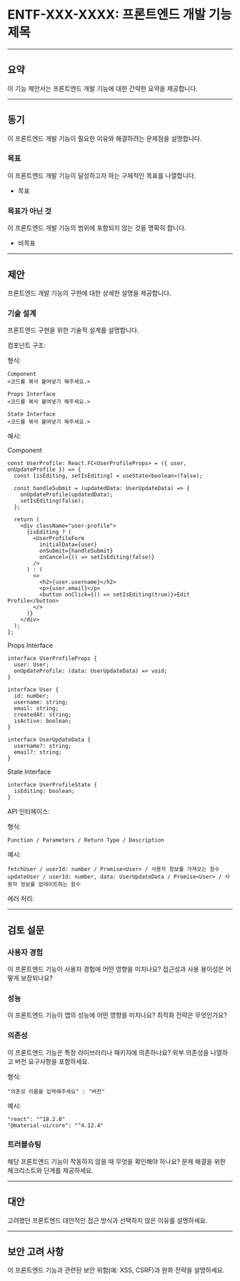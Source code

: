 # ENTF-XXX-XXXX: 프론트엔드 개발 기능 제목

---
## 요약
이 기능 제안서는 프론트엔드 개발 기능에 대한 간략한 요약을 제공합니다.

---
## 동기
이 프론트엔드 개발 기능이 필요한 이유와 해결하려는 문제점을 설명합니다.

### 목표
이 프론트엔드 개발 기능이 달성하고자 하는 구체적인 목표를 나열합니다.
- 목표

### 목표가 아닌 것
이 프론트엔드 개발 기능의 범위에 포함되지 않는 것을 명확히 합니다.
- 비목표

---
## 제안
프론트엔드 개발 기능의 구현에 대한 상세한 설명을 제공합니다.

### 기술 설계
프론트엔드 구현을 위한 기술적 설계를 설명합니다.

컴포넌트 구조:

형식:
```
Component
<코드를 복사 붙여넣기 해주세요.>
```
```
Props Interface
<코드를 복사 붙여넣기 해주세요.>
```
```
State Interface
<코드를 복사 붙여넣기 해주세요.>
```

예시:

Component
```tsx
const UserProfile: React.FC<UserProfileProps> = ({ user, onUpdateProfile }) => {
  const [isEditing, setIsEditing] = useState<boolean>(false);
  
  const handleSubmit = (updatedData: UserUpdateData) => {
    onUpdateProfile(updatedData);
    setIsEditing(false);
  };
  
  return (
    <div className="user-profile">
      {isEditing ? (
        <UserProfileForm 
          initialData={user} 
          onSubmit={handleSubmit} 
          onCancel={() => setIsEditing(false)}
        />
      ) : (
        <>
          <h2>{user.username}</h2>
          <p>{user.email}</p>
          <button onClick={() => setIsEditing(true)}>Edit Profile</button>
        </>
      )}
    </div>
  );
};
```

Props Interface
```tsx
interface UserProfileProps {
  user: User;
  onUpdateProfile: (data: UserUpdateData) => void;
}

interface User {
  id: number;
  username: string;
  email: string;
  createdAt: string;
  isActive: boolean;
}

interface UserUpdateData {
  username?: string;
  email?: string;
}
```

State Interface
```tsx
interface UserProfileState {
  isEditing: boolean;
}
```

API 인터페이스:

형식:
```
Function / Parameters / Return Type / Description
```

예시:
```
fetchUser / userId: number / Promise<User> / 사용자 정보를 가져오는 함수
updateUser / userId: number, data: UserUpdateData / Promise<User> / 사용자 정보를 업데이트하는 함수
```

에러 처리:

---
## 검토 설문

### 사용자 경험
이 프론트엔드 기능이 사용자 경험에 어떤 영향을 미치나요? 접근성과 사용 용이성은 어떻게 보장되나요?

### 성능
이 프론트엔드 기능이 앱의 성능에 어떤 영향을 미치나요? 최적화 전략은 무엇인가요?

### 의존성
이 프론트엔드 기능은 특정 라이브러리나 패키지에 의존하나요?
외부 의존성을 나열하고 버전 요구사항을 포함하세요.

형식:
```
"의존성 이름을 입력해주세요" : "버전"
```

예시:
```
"react": "^18.2.0"
"@material-ui/core": "^4.12.4"
```

### 트러블슈팅
해당 프론트엔드 기능이 작동하지 않을 때 무엇을 확인해야 하나요?
문제 해결을 위한 체크리스트와 단계를 제공하세요.

---
## 대안
고려했던 프론트엔드 대안적인 접근 방식과 선택하지 않은 이유를 설명하세요.

---
## 보안 고려 사항
이 프론트엔드 기능과
관련된 보안 위험(예: XSS, CSRF)과 완화 전략을 설명하세요.